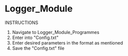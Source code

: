 # Logger_Module

INSTRUCTIONS

1. Navigate to Logger_Module_Programmes
2. Enter into "Config.txt"
3. Enter desired parameters in the format as mentioned
4. Save the "Config.txt" file
